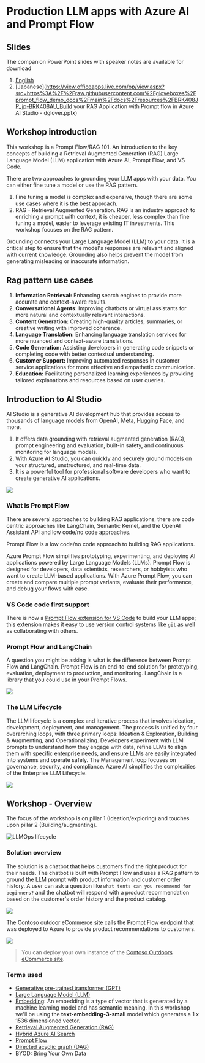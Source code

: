 # Production LLM apps with Azure AI and Prompt Flow

## Slides

The companion PowerPoint slides with speaker notes are available for download

1. [English](https://view.officeapps.live.com/op/view.aspx?src=https%3A%2F%2Fraw.githubusercontent.com%2Fgloveboxes%2Fprompt_flow_demo_docs%2Fmain%2Fdocs%2Fresources%2FBuild%2520your%2520RAG%2520Application%2520with%2520Prompt%2520flow%2520in%2520Azure%2520AI%2520Studio%2520-%2520dglover.pptx)
1. [Japanese](https://view.officeapps.live.com/op/view.aspx?src=https%3A%2F%2Fraw.githubusercontent.com%2Fgloveboxes%2Fprompt_flow_demo_docs%2Fmain%2Fdocs%2Fresources%2FBRK408JP_jp-BRK408AU_Build your RAG Application with Prompt flow in Azure AI Studio - dglover.pptx)

## Workshop introduction

This workshop is a Prompt Flow/RAG 101. An introduction to the key concepts of building a Retrieval Augmented Generation (RAG) Large Language Model (LLM) application with Azure AI, Prompt Flow, and VS Code.

There are two approaches to grounding your LLM apps with your data. You can either fine tune a model or use the RAG pattern.

1. Fine tuning a model is complex and expensive, though there are some use cases where it is the best approach.
1. RAG - Retrieval Augmented Generation. RAG is an industry approach to enriching a prompt with context, it is cheaper, less complex than fine tuning a model, easier to leverage existing IT investments. This workshop focuses on the RAG pattern.

Grounding connects your Large Language Model (LLM) to your data. It is a critical step to ensure that the model's responses are relevant and aligned with current knowledge. Grounding also helps prevent the model from generating misleading or inaccurate information.

## Rag pattern use cases

1. **Information Retrieval:** Enhancing search engines to provide more accurate and context-aware results.
1. **Conversational Agents:** Improving chatbots or virtual assistants for more natural and contextually relevant interactions.
1. **Content Generation:** Creating high-quality articles, summaries, or creative writing with improved coherence.
1. **Language Translation:** Enhancing language translation services for more nuanced and context-aware translations.
1. **Code Generation:** Assisting developers in generating code snippets or completing code with better contextual understanding.
1. **Customer Support:** Improving automated responses in customer service applications for more effective and empathetic communication.
1. **Education:** Facilitating personalized learning experiences by providing tailored explanations and resources based on user queries.

## Introduction to AI Studio

AI Studio is a generative AI development hub that provides access to thousands of language models from OpenAI, Meta, Hugging Face, and more.

1. It offers data grounding with retrieval augmented generation (RAG), prompt engineering and evaluation, built-in safety, and continuous monitoring for language models.
1. With Azure AI Studio, you can quickly and securely ground models on your structured, unstructured, and real-time data.
1. It is a powerful tool for professional software developers who want to create generative AI applications.

![](./media/build-rag-with-vs-code-ai-studio.png)

### What is Prompt Flow

There are several approaches to building RAG applications, there are code centric approaches like LangChain, Semantic Kernel, and the OpenAI Assistant API and low code/no code approaches.

Prompt Flow is a low code/no code approach to building RAG applications.

Azure Prompt Flow simplifies prototyping, experimenting, and deploying AI applications powered by Large Language Models (LLMs). Prompt Flow is designed for developers, data scientists, researchers, or hobbyists who want to create LLM-based applications. With Azure Prompt Flow, you can create and compare multiple prompt variants, evaluate their performance, and debug your flows with ease.

### VS Code code first support

There is now a [Prompt Flow extension for VS Code](https://marketplace.visualstudio.com/items?itemName=prompt-flow.prompt-flow) to build your LLM apps; this extension makes it easy to use version control systems like `git` as well as collaborating with others.

<!-- ### Why streamlining LLM Ops with Prompt Flow

![](./media/why-streamline-llm-ops.png) -->

### Prompt Flow and LangChain

A question you might be asking is what is the difference between Prompt Flow and LangChain. Prompt Flow is an end-to-end solution for prototyping, evaluation, deployment to production, and monitoring. LangChain is a library that you could use in your Prompt Flows.

![](./media/what_is_prompt_flow.png)

### The LLM Lifecycle

The LLM lifecycle is a complex and iterative process that involves ideation, development, deployment, and management. The process is unified by four overarching loops, with three primary loops: Ideation & Exploration, Building & Augmenting, and Operationalizing. Developers experiment with LLM prompts to understand how they engage with data, refine LLMs to align them with specific enterprise needs, and ensure LLMs are easily integrated into systems and operate safely. The Management loop focuses on governance, security, and compliance. Azure AI simplifies the complexities of the Enterprise LLM Lifecycle.

![](./media/llm_dev_in_real_world.png)

## Workshop - Overview

The focus of the workshop is on pillar 1 (Ideation/exploring) and touches upon pillar 2 (Building/augmenting).

![LLMOps lifecycle](./media/overview.png)

### Solution overview

The solution is a chatbot that helps customers find the right product for their needs. The chatbot is built with Prompt Flow and uses a RAG pattern to ground the LLM prompt with product information and customer order history. A user can ask a question like `what tents can you recommend for beginners?` and the chatbot will respond with a product recommendation based on the customer's order history and the product catalog.

![](./media/rag-architecture.png)

The Contoso outdoor eCommerce site calls the Prompt Flow endpoint that was deployed to Azure to provide product recommendations to customers.

![](./media/contoso-outdoors.jpg)

> You can deploy your own instance of the [Contoso Outdoors eCommerce site](https://github.com/Azure-Samples/contoso-web).

### Terms used

- [Generative pre-trained transformer (GPT)](https://en.wikipedia.org/wiki/Generative_pre-trained_transformer)
- [Large Language Model (LLM)](https://en.wikipedia.org/wiki/Large_language_model)
- [Embedding](https://learn.microsoft.com/azure/ai-services/openai/concepts/understand-embeddings): An embedding is a type of vector that is generated by a machine learning model and has semantic meaning. In this workshop we'll be using the **text-embedding-3-small** model which generates a 1 x 1536 dimensioned vector.
- [Retrieval Augmented Generation (RAG)](https://learn.microsoft.com/azure/search/retrieval-augmented-generation-overview)
- [Hybrid Azure AI Search](https://learn.microsoft.com/azure/search/hybrid-search-overview)
- [Prompt Flow](https://learn.microsoft.com/azure/machine-learning/prompt-flow/overview-what-is-prompt-flow?view=azureml-api-2)
- [Directed acyclic graph (DAG)](https://en.wikipedia.org/wiki/Directed_acyclic_graph)
- BYOD: Bring Your Own Data
